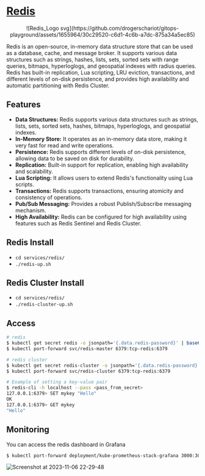 # [Redis](https://redis.io/)
<p align="center">
 ![Redis_Logo svg](https://github.com/drogerschariot/gitops-playground/assets/1655964/30c29520-c6d1-4c6b-a7dc-875a34a5ec85)

</p>


Redis is an open-source, in-memory data structure store that can be used as a database, cache, and message broker. It supports various data structures such as strings, hashes, lists, sets, sorted sets with range queries, bitmaps, hyperloglogs, and geospatial indexes with radius queries. Redis has built-in replication, Lua scripting, LRU eviction, transactions, and different levels of on-disk persistence, and provides high availability and automatic partitioning with Redis Cluster.

## Features

- **Data Structures:** Redis supports various data structures such as strings, lists, sets, sorted sets, hashes, bitmaps, hyperloglogs, and geospatial indexes.
- **In-Memory Store:** It operates as an in-memory data store, making it very fast for read and write operations.
- **Persistence:** Redis supports different levels of on-disk persistence, allowing data to be saved on disk for durability.
- **Replication:** Built-in support for replication, enabling high availability and scalability.
- **Lua Scripting:** It allows users to extend Redis's functionality using Lua scripts.
- **Transactions:** Redis supports transactions, ensuring atomicity and consistency of operations.
- **Pub/Sub Messaging:** Provides a robust Publish/Subscribe messaging mechanism.
- **High Availability:** Redis can be configured for high availability using features such as Redis Sentinel and Redis Cluster.


## Redis Install
- `cd services/redis/`
- `./redis-up.sh`

## Redis Cluster Install
- `cd services/redis/`
- `./redis-cluster-up.sh`

## Access
```bash
# redis
$ kubectl get secret redis -o jsonpath='{.data.redis-password}' | base64 --decode
$ kubectl port-forward svc/redis-master 6379:tcp-redis:6379

# redis cluster
$ kubectl get secret redis-cluster -o jsonpath='{.data.redis-password}' | base64 --decode
$ kubectl port-forward svc/redis-cluster 6379:tcp-redis:6379
```

```bash
# Example of setting a key-value pair
$ redis-cli -h localhost --pass <pass_from_secret>
127.0.0.1:6379> SET mykey "Hello"
OK
127.0.0.1:6379> GET mykey
"Hello"
```

## Monitoring
You can access the redis dashboard in Grafana
```bash
$ kubectl port-forward deployment/kube-prometheus-stack-grafana 3000:3000 --namespace monitoring
```

![Screenshot at 2023-11-06 22-29-48](https://github.com/drogerschariot/gitops-playground/assets/1655964/ebbf477b-16eb-428b-9678-9aa153871faf)
